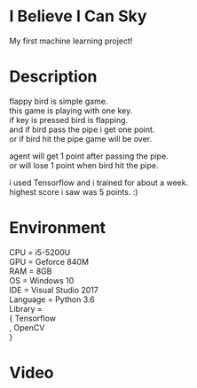 # I Believe I Can Sky
My first machine learning project!

# Description
flappy bird is simple game.  
this game is playing with one key.  
if key is pressed bird is flapping.  
and if bird pass the pipe i get one point.  
or if bird hit the pipe game will be over.  

agent will get 1 point after passing the pipe.  
or will lose 1 point when bird hit the pipe.  

i used Tensorflow and i trained for about a week.  
highest score i saw was 5 points. :)  

# Environment
CPU = i5-5200U  
GPU = Geforce 840M  
RAM = 8GB  
OS = Windows 10  
IDE = Visual Studio 2017  
Language = Python 3.6  
Library =  
  { Tensorflow  
  , OpenCV  
  }  

# Video
